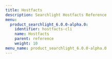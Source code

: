 ```yaml
---
title: Hostfacts
description: Searchlight Hostfacts Reference
menu:
  product_searchlight_6.0.0-alpha.0:
    identifier: hostfacts-cli
    name: Hostfacts
    parent: reference
    weight: 10
menu_name: product_searchlight_6.0.0-alpha.0
---
```

